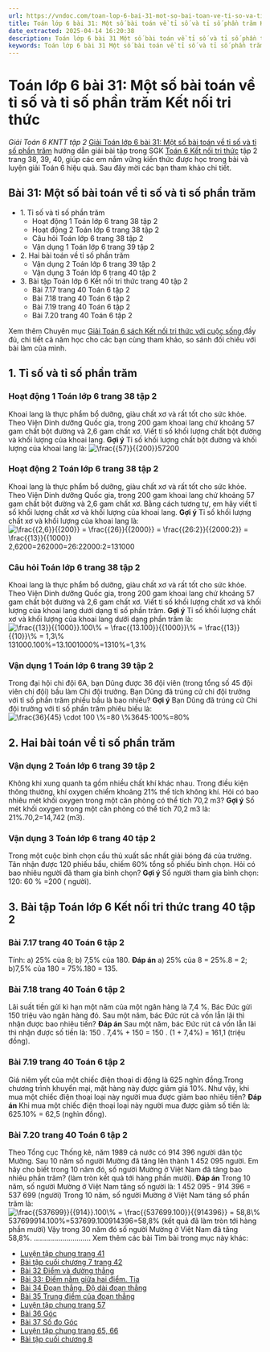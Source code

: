 ```yaml
---
url: https://vndoc.com/toan-lop-6-bai-31-mot-so-bai-toan-ve-ti-so-va-ti-so-phan-tram-244702
title: Toán lớp 6 bài 31: Một số bài toán về tỉ số và tỉ số phần trăm Kết nối tri thức - Giải Toán 6 KNTT tập 2 - VnDoc.com
date_extracted: 2025-04-14 16:20:38
description: Toán lớp 6 bài 31 Một số bài toán về tỉ số và tỉ số phần trăm Kết nối tri thức Có lời giải chi tiết cho từng bài tập cho các em học sinh tham khảo luyện Giải Toán 6 Chương 7 sách Kết nối tri thức với cuộc sống tập 2.
keywords: Toán lớp 6 bài 31 Một số bài toán về tỉ số và tỉ số phần trăm,Toán lớp 6 trang 40 tập 2 kết nối tri thức,Giải Toán 6 kết nối tri thức bài 31,toán lớp 6 kết nối tri thức bài 31,giải toán 6,toán lớp 6 kết nối tri thức,toán 6 kết nối tri thức,giải toán 6 tập 2 kết nối tri thức,giải toán 6 trang 40 Kết nối tri thức,Toán lớp 6 trang 40 kết nối tri thức,Một số bài toán về tỉ số và tỉ số phần trăm,toán lớp 6 bài 31 kết nối tri thức,bài 31 Một số bài toán về tỉ số và tỉ số phần trăm
---
```


# Toán lớp 6 bài 31: Một số bài toán về tỉ số và tỉ số phần trăm Kết nối tri thức
 _Giải Toán 6 KNTT tập 2_
[Giải Toán lớp 6 bài 31: Một số bài toán về tỉ số và tỉ số phần trăm](<https://vndoc.com/toan-lop-6-bai-31-mot-so-bai-toan-ve-ti-so-va-ti-so-phan-tram-244702>) hướng dẫn giải bài tập trong SGK [Toán 6 Kết nối tri thức](<https://vndoc.com/toan-6-ket-noi-tri-thuc>) tập 2 trang 38, 39, 40, giúp các em nắm vững kiến thức được học trong bài và luyện giải Toán 6 hiệu quả. Sau đây mời các bạn tham khảo chi tiết.
## Bài 31: Một số bài toán về tỉ số và tỉ số phần trăm
  * 1\. Tỉ số và tỉ số phần trăm 
    * Hoạt động 1 Toán lớp 6 trang 38 tập 2
    * Hoạt động 2 Toán lớp 6 trang 38 tập 2
    * Câu hỏi Toán lớp 6 trang 38 tập 2
    * Vận dụng 1 Toán lớp 6 trang 39 tập 2
  * 2\. Hai bài toán về tỉ số phần trăm
    * Vận dụng 2 Toán lớp 6 trang 39 tập 2
    * Vận dụng 3 Toán lớp 6 trang 40 tập 2
  * 3\. Bài tập Toán lớp 6 Kết nối tri thức trang 40 tập 2 
    * Bài 7.17 trang 40 Toán 6 tập 2 
    * Bài 7.18 trang 40 Toán 6 tập 2 
    * Bài 7.19 trang 40 Toán 6 tập 2 
    * Bài 7.20 trang 40 Toán 6 tập 2 

Xem thêm
Chuyên mục [Giải Toán 6 sách Kết nối tri thức với cuộc sống ](<https://vndoc.com/mon-toan-lop6>)đầy đủ, chi tiết cả năm học cho các bạn cùng tham khảo, so sánh đối chiếu với bài làm của mình.
## **1\. Tỉ số và tỉ số phần trăm**
### Hoạt động 1 Toán lớp 6 trang 38 tập 2
Khoai lang là thực phẩm bổ dưỡng, giàu chất xơ và rất tốt cho sức khỏe. Theo Viện Dinh dưỡng Quốc gia, trong 200 gam khoai lang chứ khoảng 57 gam chất bột đường và 2,6 gam chất xơ.
Viết tỉ số khối lượng chất bột đường và khối lượng của khoai lang.
**Gợi ý**
Tỉ số khối lượng chất bột đường và khối lượng của khoai lang là: ![\\frac{{57}}{{200}}](https://i.vdoc.vn/data/image/blank.png)57200
### Hoạt động 2 Toán lớp 6 trang 38 tập 2
Khoai lang là thực phẩm bổ dưỡng, giàu chất xơ và rất tốt cho sức khỏe. Theo Viện Dinh dưỡng Quốc gia, trong 200 gam khoai lang chứ khoảng 57 gam chất bột đường và 2,6 gam chất xơ.
Bằng cách tương tự, em hãy viết tỉ số khối lượng chất xơ và khối lượng của khoai lang.
**Gợi ý**
Tỉ số khối lượng chất xơ và khối lượng của khoai lang là:
![\\frac{{2,6}}{{200}} = \\frac{{26}}{{2000}} = \\frac{{26:2}}{{2000:2}} = \\frac{{13}}{{1000}}](https://i.vdoc.vn/data/image/blank.png)2,6200=262000=26:22000:2=131000
### Câu hỏi Toán lớp 6 trang 38 tập 2
Khoai lang là thực phẩm bổ dưỡng, giàu chất xơ và rất tốt cho sức khỏe. Theo Viện Dinh dưỡng Quốc gia, trong 200 gam khoai lang chứ khoảng 57 gam chất bột đường và 2,6 gam chất xơ.
Viết tỉ số khối lượng chất xơ và khối lượng của khoai lang dưới dạng tỉ số phần trăm.
**Gợi ý**
Tỉ số khối lượng chất xơ và khối lượng của khoai lang dưới dạng phần trăm là:
![\\frac{{13}}{{1000}}.100\\%  = \\frac{{13.100}}{{1000}}\\%  = \\frac{{13}}{{10}}\\%  = 1,3\\%](https://i.vdoc.vn/data/image/blank.png)131000.100%=13.1001000%=1310%=1,3%
### Vận dụng 1 Toán lớp 6 trang 39 tập 2
Trong đại hội chi đội 6A, bạn Dũng được 36 đội viên \(trong tổng số 45 đội viên chi đội\) bầu làm Chi đội trưởng. Bạn Dũng đã trúng cử chi đội trưởng với tỉ số phần trăm phiếu bầu là bao nhiêu?
**Gợi ý**
Bạn Dũng đã trúng cử Chi đội trưởng với tỉ số phần trăm phiêu biều là:
![\\frac{36}{45} \\cdot 100 \\%=80 \\%](https://i.vdoc.vn/data/image/blank.png)3645⋅100%=80%
## **2\. Hai bài toán về tỉ số phần trăm**
### Vận dụng 2 Toán lớp 6 trang 39 tập 2
Không khi xung quanh ta gồm nhiều chất khí khác nhau. Trong điều kiện thông thường, khí oxygen chiểm khoảng 21% thể tích không khí. Hỏi có bao nhiêu mét khối oxygen trong một căn phòng có thể tích 70,2 m3?
**Gợi ý**
Số mét khối oxygen trong một căn phòng có thể tích 70,2 m3 là: 21%.70,2=14,742 \(m3\).
### Vận dụng 3 Toán lớp 6 trang 40 tập 2
Trong một cuộc bình chọn cầu thủ xuất sắc nhất giải bóng đá của trường. Tân nhận được 120 phiếu bầu, chiếm 60% tổng số phiếu bình chọn. Hỏi có bao nhiêu người đã tham gia bình chọn?
**Gợi ý**
Số người tham gia bình chọn: 120: 60 % =200 \( người\).
## **3\. Bài tập Toán lớp 6 Kết nối tri thức trang 40 tập 2**
### Bài 7.17 trang 40 Toán 6 tập 2
Tính:
a\) 25% của 8;
b\) 7,5% của 180.
**Đáp án**
a\) 25% của 8 = 25%.8 = 2;
b\)7,5% của 180 = 75%.180 = 135.
### Bài 7.18 trang 40 Toán 6 tập 2
Lãi suất tiền gửi kì hạn một năm của một ngân hàng là 7,4 %. Bác Đức gửi 150 triệu vào ngân hàng đó. Sau một năm, bác Đức rút cả vốn lẫn lãi thì nhận được bao nhiêu tiền?
**Đáp án**
Sau một năm, bác Đức rút cả vốn lẫn lãi thì nhận được số tiền là:
150 . 7,4% + 150 = 150 . \(1 + 7,4%\) = 161,1 \(triệu đồng\).
### Bài 7.19 trang 40 Toán 6 tập 2
Giá niêm yết của một chiếc điện thoại di động là 625 nghìn đồng.Trong chương trình khuyến mại, mặt hàng này được giảm giá 10%. Như vậy, khi mua một chiếc điện thoại loại này người mua được giảm bao nhiêu tiền?
**Đáp án**
Khi mua một chiếc điện thoại loại này người mua được giảm số tiền là:
625.10% = 62,5 \(nghìn đồng\).
### Bài 7.20 trang 40 Toán 6 tập 2
Theo Tổng cục Thống kê, năm 1989 cả nước có 914 396 người dân tộc Mường. Sau 10 năm số người Mường đã tăng lên thành 1 452 095 người. Em hãy cho biết trong 10 năm đó, số người Mường ở Việt Nam đã tăng bao nhiêu phần trăm? \(làm tròn kết quả tới hàng phần mười\).
**Đáp án**
Trong 10 năm, số người Mường ở Việt Nam tăng số người là:
1 452 095 - 914 396 = 537 699 \(người\)
Trong 10 năm, số người Mường ở Việt Nam tăng số phần trăm là:
![\\frac{{537699}}{{914}}.100\\%  = \\frac{{537699.100}}{{914396}} = 58,8\\%](https://i.vdoc.vn/data/image/blank.png)537699914.100%=537699.100914396=58,8%
\(kết quả đã làm tròn tới hàng phần mười\)
Vậy trong 30 năm đó số người Mường ở Việt Nam đã tăng 58,8%.
............................
Xem thêm các bài Tìm bài trong mục này khác:
  * [Luyện tập chung trang 41 ](</toan-lop-6-luyen-tap-chung-trang-41-ket-noi-tri-thuc-244705>)
  * [Bài tập cuối chương 7 trang 42 ](</toan-lop-6-bai-tap-cuoi-chuong-7-trang-42-ket-noi-tri-thuc-244707>)
  * [Bài 32 Điểm và đường thẳng](</toan-lop-6-bai-32-diem-va-duong-thang-248442>)
  * [Bài 33: Điểm nằm giữa hai điểm. Tia](</toan-lop-6-bai-33-diem-nam-giua-hai-diem-tia-248444>)
  * [Bài 34 Đoạn thẳng. Độ dài đoạn thẳng](</toan-lop-6-bai-34-doan-thang-do-dai-doan-thang-248877>)
  * [Bài 35 Trung điểm của đoạn thẳng](</toan-lop-6-bai-35-trung-diem-cua-doan-thang-248882>)
  * [Luyện tập chung trang 57](</toan-lop-6-luyen-tap-chung-trang-57-ket-noi-tri-thuc-248887>)
  * [Bài 36 Góc ](</toan-lop-6-bai-36-goc-256302>)
  * [ Bài 37 Số đo Góc ](</toan-lop-6-bai-37-so-do-goc-256305>)
  * [Luyện tập chung trang 65, 66 ](</toan-lop-6-luyen-tap-chung-trang-65-ket-noi-tri-thuc-256317>)
  * [Bài tập cuối chương 8 ](</toan-lop-6-trang-67-bai-tap-cuoi-chuong-8-256320>)


